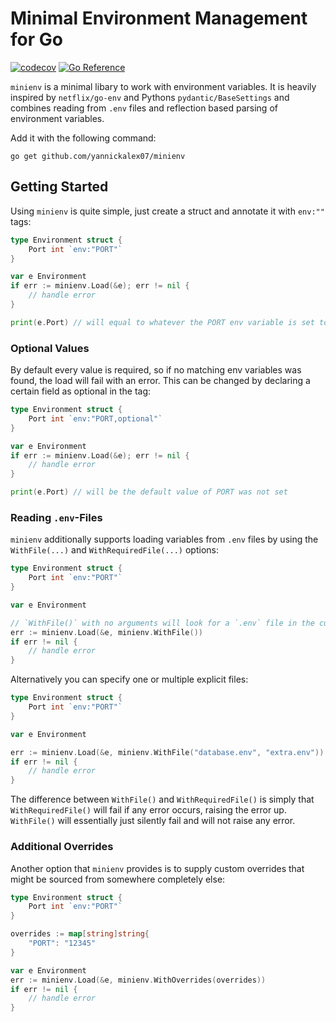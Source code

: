 # Minimal Environment Management for Go

[![codecov](https://codecov.io/gh/YannickAlex07/minienv/branch/main/graph/badge.svg?token=VHXLuQARRp)](https://codecov.io/gh/YannickAlex07/minienv)
[![Go Reference](https://pkg.go.dev/badge/github.com/yannickalex07/minienv.svg)](https://pkg.go.dev/github.com/yannickalex07/minienv)

`minienv` is a minimal libary to work with environment variables. It is heavily inspired by `netflix/go-env` and Pythons `pydantic/BaseSettings` and combines reading from `.env` files and reflection based parsing of environment variables.

Add it with the following command:

```
go get github.com/yannickalex07/minienv
```

## Getting Started

Using `minienv` is quite simple, just create a struct and annotate it with `env:""` tags:

```go
type Environment struct {
    Port int `env:"PORT"`
}

var e Environment
if err := minienv.Load(&e); err != nil {
    // handle error
}

print(e.Port) // will equal to whatever the PORT env variable is set to
```

### Optional Values

By default every value is required, so if no matching env variables was found, the load will fail with an error.
This can be changed by declaring a certain field as optional in the tag:

```go
type Environment struct {
    Port int `env:"PORT,optional"`
}

var e Environment
if err := minienv.Load(&e); err != nil {
    // handle error
}

print(e.Port) // will be the default value of PORT was not set
```


### Reading `.env`-Files

`minienv` additionally supports loading variables from `.env` files by using the `WithFile(...)` and `WithRequiredFile(...)` options:

```go
type Environment struct {
    Port int `env:"PORT"`
}

var e Environment

// `WithFile()` with no arguments will look for a `.env` file in the current directory
err := minienv.Load(&e, minienv.WithFile()) 
if err != nil {
    // handle error
}
```

Alternatively you can specify one or multiple explicit files:

```go
type Environment struct {
    Port int `env:"PORT"`
}

var e Environment

err := minienv.Load(&e, minienv.WithFile("database.env", "extra.env"))
if err != nil {
    // handle error
}
```

The difference between `WithFile()` and `WithRequiredFile()` is simply that `WithRequiredFile()` will fail if any error occurs, raising the error up. `WithFile()` will essentially just silently fail and will not raise any error.

### Additional Overrides

Another option that `minienv` provides is to supply custom overrides that might be sourced from somewhere completely else:

```go
type Environment struct {
    Port int `env:"PORT"`
}

overrides := map[string]string{
    "PORT": "12345"
}

var e Environment
err := minienv.Load(&e, minienv.WithOverrides(overrides))
if err != nil {
    // handle error
}
```